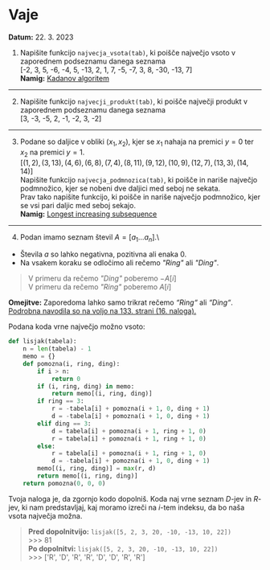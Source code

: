 # Vaje 
**Datum:** 22. 3. 2023 
1. Napišite funkcijo `najvecja_vsota(tab)`, ki poišče največjo vsoto v zaporednem podseznamu danega seznama <br>
[-2, 3, 5, -6, -4, 5, -13, 2, 1, 7, -5, -7, 3, 8, -30, -13, 7]\
**Namig:** [Kadanov algoritem](https://www.geeksforgeeks.org/largest-sum-contiguous-subarray/)
---
2. Napišite funkcijo `najvecji_produkt(tab)`, ki poišče največji produkt v zaporednem podseznamu danega seznama <br>
[3, -3, -5, 2, -1, -2, 3, -2]
---
3. Podane so daljice v obliki $(x_1,x_2)$, kjer se $x_1$ nahaja na premici $y=0$ ter $x_2$ na premici $y=1$.<br>
$\Big[(1,2), (3,13), (4,6), (6,8), (7,4), (8,11), (9,12), (10,9), (12,7), (13,3), (14,14)\Big]$\
Napišite funkcijo `najvecja_podmnozica(tab)`, ki poišče in nariše največjo podmnožico, kjer se nobeni dve daljici med seboj ne sekata.\
Prav tako napišite funkcijo, ki poišče in nariše največjo podmnožico, kjer se vsi pari daljic med seboj sekajo.\
**Namig:** [Longest increasing subsequence](https://en.wikipedia.org/wiki/Longest_increasing_subsequence)
---
4. Podan imamo seznam števil $A=[a_1 \ldots a_n]$.\
* Števila $a$ so lahko negativna, pozitivna ali enaka 0.
* Na vsakem koraku se odločimo ali rečemo *"Ring"* ali *"Ding"*.
> V primeru da rečemo *"Ding"* poberemo $-A[i]$\
> V primeru da rečemo *"Ring"* poberemo $A[i]$

**Omejitve:** Zaporedoma lahko samo trikrat rečemo *“Ring“* ali *“Ding“*.\
[Podrobna navodila so na voljo na 133. strani (16. naloga).](https://jeffe.cs.illinois.edu/teaching/algorithms/book/Algorithms-JeffE.pdf)

Podana koda vrne največjo možno vsoto:
```python
def lisjak(tabela):
    n = len(tabela) - 1
    memo = {}
    def pomozna(i, ring, ding):
        if i > n:
            return 0
        if (i, ring, ding) in memo:
            return memo[(i, ring, ding)]
        if ring == 3:
            r = -tabela[i] + pomozna(i + 1, 0, ding + 1)
            d = -tabela[i] + pomozna(i + 1, 0, ding + 1)
        elif ding == 3:
            d = tabela[i] + pomozna(i + 1, ring + 1, 0)
            r = tabela[i] + pomozna(i + 1, ring + 1, 0)
        else:
            r = tabela[i] + pomozna(i + 1, ring + 1, 0)
            d = -tabela[i] + pomozna(i + 1, 0, ding + 1)
        memo[(i, ring, ding)] = max(r, d)
        return memo[(i, ring, ding)]
    return pomozna(0, 0, 0)
```
Tvoja naloga je, da zgornjo kodo dopolniš. Koda naj vrne seznam $D$-jev in $R$-jev, ki nam predstavljaj, kaj moramo izreči na $i$-tem indeksu, da bo naša vsota največja možna.
> **Pred dopolnitvijo:** `lisjak([5, 2, 3, 20, -10, -13, 10, 22])`\
> \>>> 81\
> **Po dopolnitvi:** `lisjak([5, 2, 3, 20, -10, -13, 10, 22])`\
> \>>> ['R', 'D', 'R', 'R', 'D', 'D', 'R', 'R']